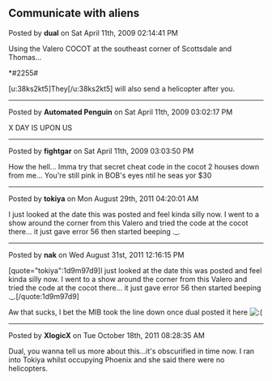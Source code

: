 ## Communicate with aliens
Posted by **dual** on Sat April 11th, 2009 02:14:41 PM

Using the Valero COCOT at the southeast corner of Scottsdale and Thomas...

*#2255#

[u:38ks2kt5]They[/u:38ks2kt5] will also send a helicopter after you.

--------------------------------------------------------------------------------

Posted by **Automated Penguin** on Sat April 11th, 2009 03:02:17 PM

X DAY IS UPON US

--------------------------------------------------------------------------------

Posted by **fightgar** on Sat April 11th, 2009 03:03:50 PM

How the hell...
Imma try that secret cheat code in the cocot 2 houses down from me...
You're still pink in BOB's eyes ntil he seas yor $30

--------------------------------------------------------------------------------

Posted by **tokiya** on Mon August 29th, 2011 04:20:01 AM

I just looked at the date this was posted and feel kinda silly now.  I went to a show around the corner from this Valero and tried the code at the cocot there... it just gave error 56 then started beeping ._.

--------------------------------------------------------------------------------

Posted by **nak** on Wed August 31st, 2011 12:16:15 PM

[quote=&quot;tokiya&quot;:1d9m97d9]I just looked at the date this was posted and feel kinda silly now.  I went to a show around the corner from this Valero and tried the code at the cocot there... it just gave error 56 then started beeping ._.[/quote:1d9m97d9]

Aw that sucks, I bet the MIB took the line down once dual posted it here <!-- s:( --><img src="{SMILIES_PATH}/icon_e_sad.gif" alt=":(" title="Sad" /><!-- s:( -->

--------------------------------------------------------------------------------

Posted by **XlogicX** on Tue October 18th, 2011 08:28:35 AM

Dual, you wanna tell us more about this...it's obscurified in time now. I ran into Tokiya whilst occupying Phoenix and she said there were no helicopters.
